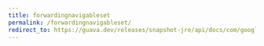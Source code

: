 ```yaml
---
title: forwardingnavigableset
permalink: /forwardingnavigableset/
redirect_to: https://guava.dev/releases/snapshot-jre/api/docs/com/google/common/collect/ForwardingNavigableSet.html
---
```

